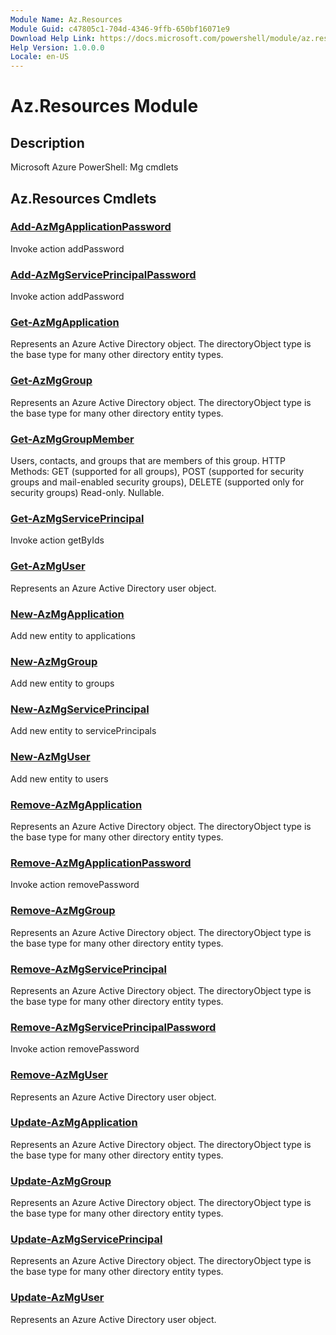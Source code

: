 ```yaml
---
Module Name: Az.Resources
Module Guid: c47805c1-704d-4346-9ffb-650bf16071e9
Download Help Link: https://docs.microsoft.com/powershell/module/az.resources
Help Version: 1.0.0.0
Locale: en-US
---
```


# Az.Resources Module
## Description
Microsoft Azure PowerShell: Mg cmdlets

## Az.Resources Cmdlets
### [Add-AzMgApplicationPassword](Add-AzMgApplicationPassword.md)
Invoke action addPassword

### [Add-AzMgServicePrincipalPassword](Add-AzMgServicePrincipalPassword.md)
Invoke action addPassword

### [Get-AzMgApplication](Get-AzMgApplication.md)
Represents an Azure Active Directory object.
The directoryObject type is the base type for many other directory entity types.

### [Get-AzMgGroup](Get-AzMgGroup.md)
Represents an Azure Active Directory object.
The directoryObject type is the base type for many other directory entity types.

### [Get-AzMgGroupMember](Get-AzMgGroupMember.md)
Users, contacts, and groups that are members of this group.
HTTP Methods: GET (supported for all groups), POST (supported for security groups and mail-enabled security groups), DELETE (supported only for security groups) Read-only.
Nullable.

### [Get-AzMgServicePrincipal](Get-AzMgServicePrincipal.md)
Invoke action getByIds

### [Get-AzMgUser](Get-AzMgUser.md)
Represents an Azure Active Directory user object.

### [New-AzMgApplication](New-AzMgApplication.md)
Add new entity to applications

### [New-AzMgGroup](New-AzMgGroup.md)
Add new entity to groups

### [New-AzMgServicePrincipal](New-AzMgServicePrincipal.md)
Add new entity to servicePrincipals

### [New-AzMgUser](New-AzMgUser.md)
Add new entity to users

### [Remove-AzMgApplication](Remove-AzMgApplication.md)
Represents an Azure Active Directory object.
The directoryObject type is the base type for many other directory entity types.

### [Remove-AzMgApplicationPassword](Remove-AzMgApplicationPassword.md)
Invoke action removePassword

### [Remove-AzMgGroup](Remove-AzMgGroup.md)
Represents an Azure Active Directory object.
The directoryObject type is the base type for many other directory entity types.

### [Remove-AzMgServicePrincipal](Remove-AzMgServicePrincipal.md)
Represents an Azure Active Directory object.
The directoryObject type is the base type for many other directory entity types.

### [Remove-AzMgServicePrincipalPassword](Remove-AzMgServicePrincipalPassword.md)
Invoke action removePassword

### [Remove-AzMgUser](Remove-AzMgUser.md)
Represents an Azure Active Directory user object.

### [Update-AzMgApplication](Update-AzMgApplication.md)
Represents an Azure Active Directory object.
The directoryObject type is the base type for many other directory entity types.

### [Update-AzMgGroup](Update-AzMgGroup.md)
Represents an Azure Active Directory object.
The directoryObject type is the base type for many other directory entity types.

### [Update-AzMgServicePrincipal](Update-AzMgServicePrincipal.md)
Represents an Azure Active Directory object.
The directoryObject type is the base type for many other directory entity types.

### [Update-AzMgUser](Update-AzMgUser.md)
Represents an Azure Active Directory user object.

